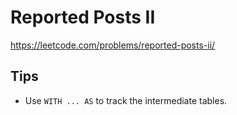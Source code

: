 # Reported Posts II

https://leetcode.com/problems/reported-posts-ii/

## Tips

* Use `WITH ... AS` to track the intermediate tables.
